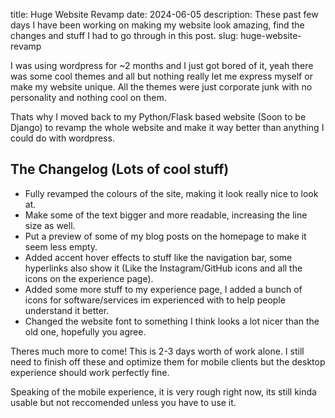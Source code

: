 title: Huge Website Revamp
date: 2024-06-05
description: These past few days I have been working on making my website look amazing, find the changes and stuff I had to go through in this post.
slug: huge-website-revamp


I was using wordpress for ~2 months and I just got bored of it, yeah there was some cool themes and all but nothing really let me express myself or make my website unique. All the themes were just corporate junk with no personality and nothing cool on them.

Thats why I moved back to my Python/Flask based website (Soon to be Django) to revamp the whole website and make it way better than anything I could do with wordpress.

## The Changelog (Lots of cool stuff)
- Fully revamped the colours of the site, making it look really nice to look at.
- Make some of the text bigger and more readable, increasing the line size as well.
- Put a preview of some of my blog posts on the homepage to make it seem less empty.
- Added accent hover effects to stuff like the navigation bar, some hyperlinks also show it (Like the Instagram/GitHub icons and all the icons on the experience page).
- Added some more stuff to my experience page, I added a bunch of icons for software/services im experienced with to help people understand it better.
- Changed the website font to something I think looks a lot nicer than the old one, hopefully you agree.

Theres much more to come! This is 2-3 days worth of work alone. I still need to finish off these and optimize them for mobile clients but the desktop experience should work perfectly fine.

Speaking of the mobile experience, it is very rough right now, its still kinda usable but not reccomended unless you have to use it.